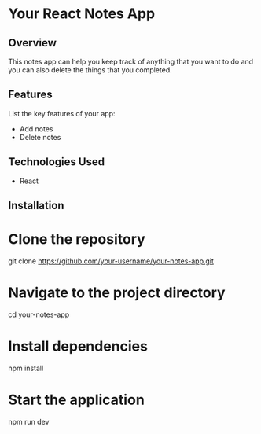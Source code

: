 # Your React Notes App


## Overview

This notes app can help you keep track of anything that you want to do and you can also delete the things that you completed.

## Features

List the key features of your app:

- Add notes
- Delete notes

## Technologies Used

- React

## Installation

# Clone the repository
git clone https://github.com/your-username/your-notes-app.git

# Navigate to the project directory
cd your-notes-app

# Install dependencies
npm install

# Start the application
npm run dev
